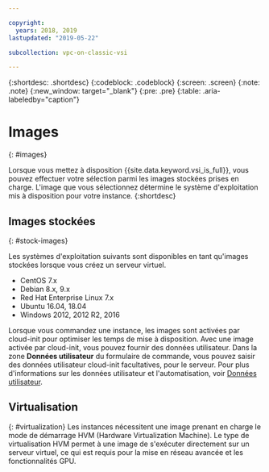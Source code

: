 ```yaml
---

copyright:
  years: 2018, 2019
lastupdated: "2019-05-22"

subcollection: vpc-on-classic-vsi

---
```


{:shortdesc: .shortdesc}
{:codeblock: .codeblock}
{:screen: .screen}
{:note: .note}
{:new_window: target="_blank"}
{:pre: .pre}
{:table: .aria-labeledby="caption"}


# Images
{: #images}

Lorsque vous mettez à disposition {{site.data.keyword.vsi_is_full}}, vous pouvez effectuer votre sélection parmi les images stockées prises en charge. L'image que vous sélectionnez détermine le système d'exploitation mis à disposition pour votre instance. 
{:shortdesc}

## Images stockées
{: #stock-images}

Les systèmes d'exploitation suivants sont disponibles en tant qu'images stockées lorsque vous créez un serveur virtuel.
* CentOS 7.x
* Debian 8.x, 9.x
* Red Hat Enterprise Linux 7.x
* Ubuntu 16.04, 18.04
* Windows 2012, 2012 R2, 2016

Lorsque vous commandez une instance, les images sont activées par cloud-init pour optimiser les temps de mise à disposition. Avec une image activée par cloud-init, vous pouvez fournir des données utilisateur. Dans la zone **Données utilisateur** du formulaire de commande, vous pouvez saisir des données utilisateur cloud-init facultatives, pour le serveur. Pour plus d'informations sur les données utilisateur et l'automatisation, voir [Données utilisateur](/docs/vpc-on-classic-vsi?topic=vpc-on-classic-vsi-user-data#user-data).

## Virtualisation
{: #virtualization}
Les instances nécessitent une image prenant en charge le mode de démarrage HVM (Hardware Virtualization Machine). Le type de virtualisation HVM permet à une image de s'exécuter directement sur un serveur virtuel, ce qui est requis pour la mise en réseau avancée et les fonctionnalités GPU.
